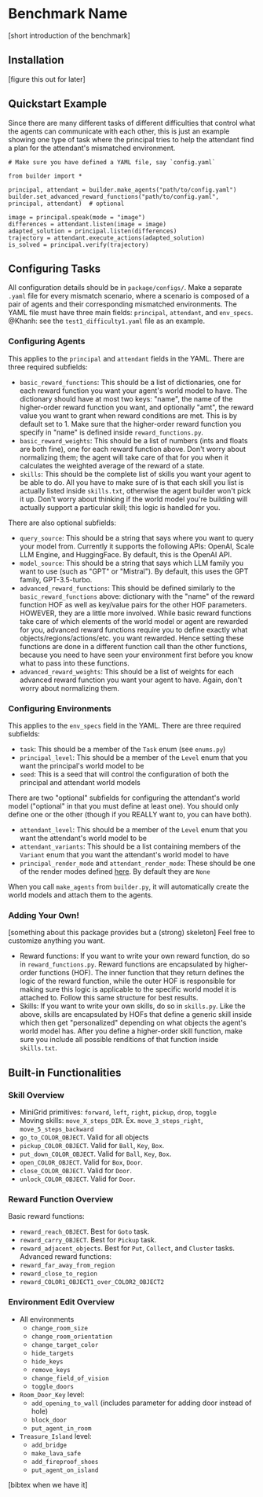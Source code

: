 # Benchmark Name

[short introduction of the benchmark]

## Installation
[figure this out for later]

## Quickstart Example
Since there are many different tasks of different difficulties that control what the agents can communicate with each other, this is just an example showing one type of task where the principal tries to help the attendant find a plan for the attendant's mismatched environment.
```
# Make sure you have defined a YAML file, say `config.yaml`

from builder import *

principal, attendant = builder.make_agents("path/to/config.yaml")
builder.set_advanced_reward_functions("path/to/config.yaml", principal, attendant)  # optional

image = principal.speak(mode = "image")
differences = attendant.listen(image = image)
adapted_solution = principal.listen(differences)
trajectory = attendant.execute_actions(adapted_solution)
is_solved = principal.verify(trajectory)
```

## Configuring Tasks
All configuration details should be in `package/configs/`. Make a separate `.yaml` file for every mismatch scenario, where a scenario is composed of a pair of agents and their corresponding mismatched environments. The YAML file must have three main fields: `principal`, `attendant`, and `env_specs`. @Khanh: see the `test1_difficulty1.yaml` file as an example.

### Configuring Agents
This applies to the `principal` and `attendant` fields in the YAML. There are three required subfields:
- `basic_reward_functions`: This should be a list of dictionaries, one for each reward function you want your agent's world model to have. The dictionary should have at most two keys: "name", the name of the higher-order reward function you want, and optionally "amt", the reward value you want to grant when reward conditions are met. This is by default set to 1. Make sure that the higher-order reward function you specify in "name" is defined inside `reward_functions.py`.
- `basic_reward_weights`: This should be a list of numbers (ints and floats are both fine), one for each reward function above. Don't worry about normalizing them; the agent will take care of that for you when it calculates the weighted average of the reward of a state.
- `skills`: This should be the complete list of skills you want your agent to be able to do. All you have to make sure of is that each skill you list is actually listed inside `skills.txt`, otherwise the agent builder won't pick it up. Don't worry about thinking if the world model you're building will actually support a particular skill; this logic is handled for you.

There are also optional subfields:
- `query_source`: This should be a string that says where you want to query your model from. Currently it supports the following APIs: OpenAI, Scale LLM Engine, and HuggingFace. By default, this is the OpenAI API.
- `model_source`: This should be a string that says which LLM family you want to use (such as "GPT" or "Mistral"). By default, this uses the GPT family, GPT-3.5-turbo.
- `advanced_reward_functions`: This should be defined similarly to the `basic_reward_functions` above: dictionary with the "name" of the reward function HOF as well as key/value pairs for the other HOF parameters. HOWEVER, they are a little more involved. While basic reward functions take care of which elements of the world model or agent are rewarded for you, advanced reward functions require you to define exactly what objects/regions/actions/etc. you want rewarded. Hence setting these functions are done in a different function call than the other functions, because you need to have seen your environment first before you know what to pass into these functions.
- `advanced_reward_weights`: This should be a list of weights for each advanced reward function you want your agent to have. Again, don't worry about normalizing them.

### Configuring Environments
This applies to the `env_specs` field in the YAML. There are three required subfields:
- `task`: This should be a member of the `Task` enum (see `enums.py`)
- `principal_level`: This should be a member of the `Level` enum that you want the principal's world model to be
- `seed`: This is a seed that will control the configuration of both the principal and attendant world models

There are two "optional" subfields for configuring the attendant's world model ("optional" in that you must define at least one). You should only define one or the other (though if you REALLY want to, you can have both).
- `attendant_level`: This should be a member of the `Level` enum that you want the attendant's world model to be
- `attendant_variants`: This should be a list containing members of the `Variant` enum that you want the attendant's world model to have
- `principal_render_mode` and `attendant_render_mode`: These should be one of the render modes defined [here](https://gymnasium.farama.org/api/env/#MiniGridEnv.render). By default they are `None`

When you call `make_agents` from `builder.py`, it will automatically create the world models and attach them to the agents.

### Adding Your Own!
[something about this package provides but a (strong) skeleton] Feel free to customize anything you want.
- Reward functions: If you want to write your own reward function, do so in `reward_functions.py`. Reward functions are encapsulated by higher-order functions (HOF). The inner function that they return defines the logic of the reward function, while the outer HOF is responsible for making sure this logic is applicable to the specific world model it is attached to. Follow this same structure for best results.
- Skills: If you want to write your own skills, do so in `skills.py`. Like the above, skills are encapsulated by HOFs that define a generic skill inside which then get "personalized" depending on what objects the agent's world model has. After you define a higher-order skill function, make sure you include all possible renditions of that function inside `skills.txt`.

## Built-in Functionalities
### Skill Overview
- MiniGrid primitives: `forward`, `left`, `right`, `pickup`, `drop`, `toggle`
- Moving skills: `move_X_steps_DIR`. Ex. `move_3_steps_right`, `move_5_steps_backward`
- `go_to_COLOR_OBJECT`. Valid for all objects
- `pickup_COLOR_OBJECT`. Valid for `Ball`, `Key`, `Box`.
- `put_down_COLOR_OBJECT`. Valid for `Ball`, `Key`, `Box`.
- `open_COLOR_OBJECT`. Valid for `Box`, `Door`.
- `close_COLOR_OBJECT`. Valid for `Door`.
- `unlock_COLOR_OBJECT`. Valid for `Door`.

### Reward Function Overview
Basic reward functions:
- `reward_reach_OBJECT`. Best for `Goto` task.
- `reward_carry_OBJECT`. Best for `Pickup` task.
- `reward_adjacent_objects`. Best for `Put`, `Collect`, and `Cluster` tasks.
Advanced reward functions:
- `reward_far_away_from_region`
- `reward_close_to_region`
- `reward_COLOR1_OBJECT1_over_COLOR2_OBJECT2`

### Environment Edit Overview
- All environments
  - `change_room_size`
  - `change_room_orientation`
  - `change_target_color`
  - `hide_targets`
  - `hide_keys`
  - `remove_keys`
  - `change_field_of_vision`
  - `toggle_doors`
- `Room_Door_Key` level:
  - `add_opening_to_wall` (includes parameter for adding door instead of hole)
  - `block_door`
  - `put_agent_in_room`
- `Treasure_Island` level:
  - `add_bridge`
  - `make_lava_safe`
  - `add_fireproof_shoes`
  - `put_agent_on_island`


[bibtex when we have it]
